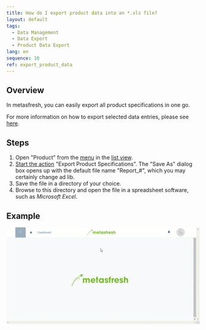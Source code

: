 ```yaml
---
title: How do I export product data into an *.xls file?
layout: default
tags:
  - Data Management
  - Data Export
  - Product Data Export
lang: en
sequence: 10
ref: export_product_data
---
```


## Overview
In metasfresh, you can easily export all product specifications in one go.

For more information on how to export selected data entries, please see [here](Data_export_metasfresh).

## Steps
1. Open "Product" from the [menu](Menu) in the [list view](ViewModes#list-view).
1. [Start the action](StartAction#actions-menu) "Export Product Specifications". The "Save As" dialog box opens up with the default file name "Report_#", which you may certainly change ad lib.
1. Save the file in a directory of your choice.
1. Browse to this directory and open the file in a spreadsheet software, such as *Microsoft Excel*.

## Example
![](assets/Export_product_data.gif)
